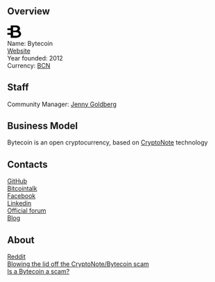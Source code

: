 ## Overview
   ![logo](logo/bytecoin.png)  
   Name: Bytecoin  
   [Website](https://bytecoin.org)  
   Year founded: 2012  
   Currency: [BCN](https://coinmarketcap.com/currencies/bytecoin-bcn/)  
## Staff
   Community Manager: [Jenny Goldberg](../people/jenny_goldberg.md)
## Business Model
   Bytecoin is an open cryptocurrency, based on [CryptoNote](https://cryptonote.org) technology  
## Contacts
   [GitHub](https://github.com/amjuarez/bytecoin)  
   [Bitcointalk](https://bitcointalk.org/index.php?topic=512747.0)  
   [Facebook](https://www.facebook.com/bcn.bytecoin/)  
   [Linkedin](https://twitter.com/Bytecoin_BCN)  
   [Official forum](https://bytecointalk.org)   
   [Blog](https://bytecoin.org/blog/)    
    
## About 
  [Reddit](https://www.reddit.com/r/BytecoinBCN/)  
  [Blowing the lid off the CryptoNote/Bytecoin scam](https://bitcointalk.org/index.php?topic=740112.0)  
  [Is a Bytecoin a scam?](https://www.reddit.com/r/CryptoCurrency/comments/6clsjy/bytecoin_is_a_scam_isnt_it/)
